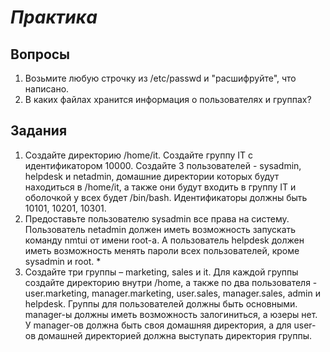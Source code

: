 # *Практика*

## Вопросы

1. Возьмите любую строчку из /etc/passwd и "расшифруйте", что написано.
2. В каких файлах хранится информация о пользователях и группах?

## Задания

1. Создайте директорию /home/it. Создайте группу IT с идентификатором 10000. Создайте 3 пользователей - sysadmin, helpdesk и netadmin, домашние директории которых будут находиться в /home/it, а также они будут входить в группу IT и оболочкой у всех будет /bin/bash. Идентификаторы должны быть 10101, 10201, 10301.
2. Предоставьте пользователю sysadmin все права на систему. Пользователь netadmin должен иметь возможность запускать команду nmtui от имени root-а. А пользователь helpdesk должен иметь возможность менять пароли всех пользователей, кроме sysadmin и root. * 
3. Создайте три группы – marketing, sales и it. Для каждой группы создайте директорию внутри /home, а также по два пользователя - user.marketing, manager.marketing, user.sales, manager.sales, admin и helpdesk. Группы для пользователей должны быть основными. manager-ы должны иметь возможность залогиниться, а юзеры нет. У manager-ов должна быть своя домашняя директория, а для user-ов домашней директорией должна выступать директория группы. 